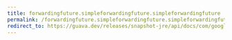```yaml
---
title: forwardingfuture.simpleforwardingfuture.simpleforwardingfuture
permalink: /forwardingfuture.simpleforwardingfuture.simpleforwardingfuture/
redirect_to: https://guava.dev/releases/snapshot-jre/api/docs/com/google/common/util/concurrent/ForwardingFuture.SimpleForwardingFuture.html#SimpleForwardingFuture-java.util.concurrent.Future-
---
```

